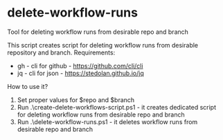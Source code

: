 # delete-workflow-runs
Tool for deleting workflow runs from desirable repo and branch

This script creates script for deleting workflow runs from desirable repository and branch.
Requirements:
  * gh - cli for github - https://github.com/cli/cli
  * jq - cli for json - https://stedolan.github.io/jq

 How to use it?
 1. Set proper values for $repo and $branch
 2. Run .\create-delete-workflows-script.ps1 - it creates dedicated script for deleting workflow runs from desirable repo and branch
 3. Run .\delete-workflow-runs.ps1 - it deletes workflow runs from desirable repo and branch
